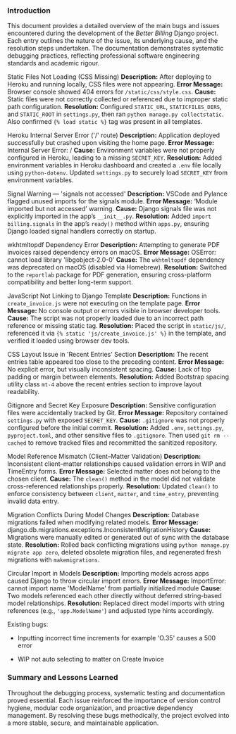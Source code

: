 ### Introduction
This document provides a detailed overview of the main bugs and issues encountered during the development of the *Better Billing* Django project. Each entry outlines the nature of the issue, its underlying cause, and the resolution steps undertaken. The documentation demonstrates systematic debugging practices, reflecting professional software engineering standards and academic rigour.

Static Files Not Loading (CSS Missing)
**Description:** After deploying to Heroku and running locally, CSS files were not appearing.
**Error Message:** Browser console showed 404 errors for `/static/css/style.css`.
**Cause:** Static files were not correctly collected or referenced due to improper static path configuration.
**Resolution:** Configured `STATIC_URL`, `STATICFILES_DIRS`, and `STATIC_ROOT` in `settings.py`, then ran `python manage.py collectstatic`. Also confirmed `{% load static %}` tag was present in all templates.

Heroku Internal Server Error ('/' route)
**Description:** Application deployed successfully but crashed upon visiting the home page.
**Error Message:** Internal Server Error: /
**Cause:** Environment variables were not properly configured in Heroku, leading to a missing `SECRET_KEY`.
**Resolution:** Added environment variables in Heroku dashboard and created a `.env` file locally using `python-dotenv`. Updated `settings.py` to securely load `SECRET_KEY` from environment variables.

Signal Warning — 'signals not accessed'
**Description:** VSCode and Pylance flagged unused imports for the signals module.
**Error Message:** ‘Module imported but not accessed’ warning.
**Cause:** Django signals file was not explicitly imported in the app’s `__init__.py`.
**Resolution:** Added `import billing.signals` in the app’s `ready()` method within `apps.py`, ensuring Django loaded signal handlers correctly on startup.

wkhtmltopdf Dependency Error
**Description:** Attempting to generate PDF invoices raised dependency errors on macOS.
**Error Message:** OSError: cannot load library 'libgobject-2.0-0'
**Cause:** The `wkhtmltopdf` dependency was deprecated on macOS (disabled via Homebrew).
**Resolution:** Switched to the `reportlab` package for PDF generation, ensuring cross-platform compatibility and better long-term support.

JavaScript Not Linking to Django Template
**Description:** Functions in `create_invoice.js` were not executing on the template page.
**Error Message:** No console output or errors visible in browser developer tools.
**Cause:** The script was not properly loaded due to an incorrect path reference or missing static tag.
**Resolution:** Placed the script in `static/js/`, referenced it via `{% static 'js/create_invoice.js' %}` in the template, and verified it loaded using browser dev tools.

CSS Layout Issue in 'Recent Entries' Section
**Description:** The recent entries table appeared too close to the preceding content.
**Error Message:** No explicit error, but visually inconsistent spacing.
**Cause:** Lack of top padding or margin between elements.
**Resolution:** Added Bootstrap spacing utility class `mt-4` above the recent entries section to improve layout readability.

Gitignore and Secret Key Exposure
**Description:** Sensitive configuration files were accidentally tracked by Git.
**Error Message:** Repository contained `settings.py` with exposed `SECRET_KEY`.
**Cause:** `.gitignore` was not properly configured before the initial commit.
**Resolution:** Added `.env`, `settings.py`, `pyproject.toml`, and other sensitive files to `.gitignore`. Then used `git rm --cached` to remove tracked files and recommitted the sanitized repository.

Model Reference Mismatch (Client–Matter Validation)
**Description:** Inconsistent client–matter relationships caused validation errors in WIP and TimeEntry forms.
**Error Message:** Selected matter does not belong to the chosen client.
**Cause:** The `clean()` method in the model did not validate cross-referenced relationships properly.
**Resolution:** Updated `clean()` to enforce consistency between `client`, `matter`, and `time_entry`, preventing invalid data entry.

Migration Conflicts During Model Changes
**Description:** Database migrations failed when modifying related models.
**Error Message:** django.db.migrations.exceptions.InconsistentMigrationHistory
**Cause:** Migrations were manually edited or generated out of sync with the database state.
**Resolution:** Rolled back conflicting migrations using `python manage.py migrate app zero`, deleted obsolete migration files, and regenerated fresh migrations with `makemigrations`.

Circular Import in Models
**Description:** Importing models across apps caused Django to throw circular import errors.
**Error Message:** ImportError: cannot import name 'ModelName' from partially initialized module
**Cause:** Two models referenced each other directly without deferred string-based model relationships.
**Resolution:** Replaced direct model imports with string references (e.g., `'app.ModelName'`) and adjusted type hints accordingly.

Existing bugs:

* Inputting incorrect time increments for example 'O.35' causes a 500 error

* WIP not auto selecting to matter on Create Invoice

### Summary and Lessons Learned
Throughout the debugging process, systematic testing and documentation proved essential. Each issue reinforced the importance of version control hygiene, modular code organization, and proactive dependency management. By resolving these bugs methodically, the project evolved into a more stable, secure, and maintainable application.


